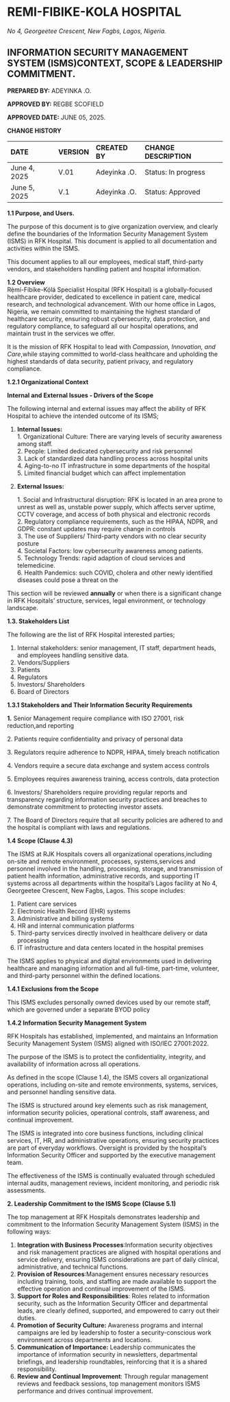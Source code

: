             

#  **REMI-FIBIKE-KOLA HOSPITAL**

 *No 4, Georgeetee Crescent, New Fagbs, Lagos, Nigeria.*

## 

##  **INFORMATION SECURITY MANAGEMENT SYSTEM (ISMS)CONTEXT, SCOPE & LEADERSHIP COMMITMENT.**

**PREPARED BY:** ADEYINKA .O.

**APPROVED BY:**  REGBE SCOFIELD

**APPROVED DATE:** JUNE 05, 2025\.

**CHANGE HISTORY** 

| DATE | VERSION | CREATED BY | CHANGE DESCRIPTION |
| :---- | :---- | :---- | :---- |
| June 4, 2025 | V.01 | Adeyinka .O. | Status: In progress |
| June 5, 2025 | V.1 | Adeyinka .O. | Status: Approved |

   
                                                                                                       

**1.1 Purpose, and Users.**

The purpose of this document is to give organization overview, and clearly define the boundaries of the Information Security Management System (ISMS) in RFK Hospital. This document is applied to all documentation and activities within the ISMS. 

This document  applies to all our employees, medical staff, third-party vendors, and stakeholders handling patient and hospital information.

**1.2 Overview**  
   Rẹ̀mí-Fíbíke-Kọ́lá Specialist Hospital (RFK Hospital) is a globally-focused healthcare provider, dedicated to excellence in patient care, medical research, and technological advancement. With our home office in Lagos, Nigeria, we remain committed to maintaining the highest standard of healthcare security, ensuring robust cybersecurity, data protection, and regulatory compliance, to safeguard all our hospital operations, and maintain trust in the services we offer.

It is the mission of RFK Hospital to lead with *Compassion, Innovation, and Care*,while staying committed to world-class healthcare and upholding the highest standards of data security, patient privacy, and regulatory compliance.

**1.2.1 Organizational Context**

 **Internal and External Issues \- Drivers of the Scope**

The following internal and external issues may affect the ability of  RFK Hospital to achieve the intended outcome of its ISMS;

1. **Internal Issues:**  
   1\. Organizational Culture: There are varying levels of security awareness among staff.  
   2\. People: Limited dedicated cybersecurity and risk personnel  
   3\. Lack of standardized data handling process across hospital units  
   4\. Aging-to-no IT infrastructure in some departments of the hospital  
   5\. Limited financial budget which can affect implementation   
2. **External Issues:**

   1\. Social and Infrastructural disruption: RFK is located in an area prone to unrest as well as, unstable power supply, which affects server uptime, CCTV coverage, and  access of both physical and electronic records  
   2\. Regulatory compliance requirements, such as the HIPAA, NDPR, and GDPR: constant updates may require change in controls  
   3\. The use of Suppliers/ Third-party vendors with no clear security posture  
   4\. Societal Factors: low cybersecurity awareness among patients.  
   5\. Technology Trends: rapid adaption of cloud services and telemedicine.  
   6\. Health Pandemics: such COVID, cholera and other newly identified diseases could pose a threat on the 

This section will be reviewed **annually** or when there is a significant change in RFK Hospitals’ structure, services, legal environment, or technology landscape.

 

**1.3. Stakeholders List**

The following are the list of RFK Hospital interested parties;

1. Internal stakeholders: senior management, IT staff, department heads, and employees handling sensitive data.  
2. Vendors/Suppliers  
3. Patients  
4. Regulators  
5. Investors/ Shareholders  
6. Board of Directors

**1.3.1 Stakeholders and Their Information Security Requirements**

**1\.** Senior Management require compliance with ISO 27001, risk reduction,and  reporting

2\.  Patients require confidentiality and privacy of personal data

3\. Regulators require	adherence to NDPR, HIPAA, timely breach notification

4\. Vendors require a secure data exchange and system access controls

5\. Employees	requires awareness training, access controls, data protection

6\.  Investors/ Shareholders require providing regular reports and transparency regarding information security practices and breaches to demonstrate commitment to protecting investor assets.

7\. The Board of Directors require that all security policies are adhered to and the hospital is compliant with laws and regulations.

 **1.4 Scope (Clause 4.3)**

The ISMS at RJK Hospitals covers all organizational operations,including on-site and remote environment,  processes, systems,services and personnel involved in the handling, processing, storage, and transmission of patient health information, administrative records, and supporting IT systems across all departments within the hospital’s Lagos facility at No 4, Georgeetee Crescent, New Fagbs, Lagos. This scope includes:

1. Patient care services  
2. Electronic Health Record (EHR) systems  
3. Administrative and billing systems  
4. HR and internal communication platforms  
5. Third-party services directly involved in healthcare delivery or data processing  
6. IT infrastructure and data centers located in the hospital premises

The ISMS applies to physical and digital environments used in delivering healthcare and managing information and all full-time, part-time, volunteer, and third-party personnel within the defined locations.

**1.4.1 Exclusions from the Scope**

This ISMS excludes personally owned devices used by our remote staff, which are governed under a separate BYOD policy

**1.4.2 Information Security Management System**

RFK Hospitals has established, implemented, and maintains an Information Security Management System (ISMS) aligned with ISO/IEC 27001:2022.

The purpose of the ISMS is to protect the confidentiality, integrity, and availability of information across all operations.

As defined in the scope (Clause 1.4), the ISMS covers all organizational operations, including on-site and remote environments, systems, services, and personnel handling sensitive data.

The ISMS is structured around key elements such as risk management, information security policies, operational controls, staff awareness, and continual improvement.

The ISMS is integrated into core business functions, including clinical services, IT, HR, and administrative operations, ensuring security practices are part of everyday workflows. Oversight is provided by the hospital’s Information Security Officer and supported by the executive management team.

The effectiveness of the ISMS is continually evaluated through scheduled internal audits, management reviews, incident monitoring, and periodic risk assessments.

**2\. Leadership Commitment to the ISMS Scope (Clause 5.1)**

The top management at RFK Hospitals demonstrates leadership and commitment to the Information Security Management System (ISMS) in the following ways:

1. **Integration with Business Processes**:Information security objectives and risk management practices are aligned with hospital operations and service delivery, ensuring ISMS considerations are part of daily clinical, administrative, and technical functions.  
2. **Provision of Resources**:Management ensures necessary resources  including training, tools, and staffing are made available to support the effective operation and continual improvement of the ISMS.  
3. **Support for Roles and Responsibilities**: Roles related to information security, such as the Information Security Officer and departmental leads, are clearly defined, supported, and empowered to carry out their duties.  
4. **Promotion of Security Culture:** Awareness programs and internal campaigns are led by leadership to foster a security-conscious work environment across departments and locations.  
5. **Communication of Importance:** Leadership communicates the importance of information security in newsletters, departmental briefings, and leadership roundtables, reinforcing that it is a shared responsibility.  
6. **Review and Continual Improvement**: Through regular management reviews and feedback sessions, top management monitors ISMS performance and drives continual improvement.
